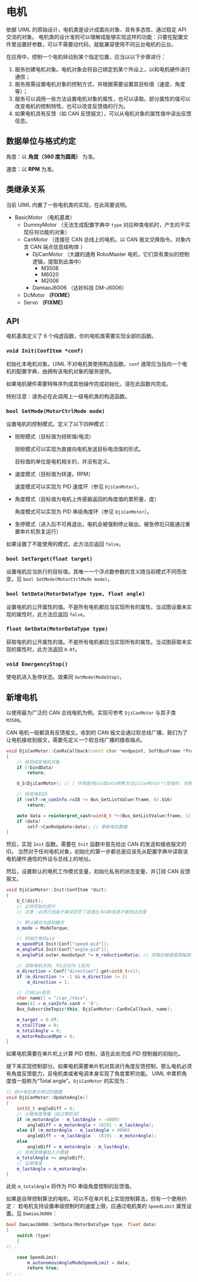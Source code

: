 # 电机

依据 UIML 的原始设计，电机类是设计成面向对象、具有多态性、通过稳定 API 交流的对象。
电机类的设计准则可以理解成能够实现这样的功能：只要在配置文件里设置好参数，可以不需要动代码，就能兼容使用不同云台电机的云台。

在应用中，控制一个电机转动到某个指定位置，应当以以下步骤进行：

1. 服务创建电机对象。电机对象会将自己绑定到某个外设上，以和电机硬件进行通信；
2. 服务按需设置电机对象的控制方式，并根据需要设置其目标值（速度，角度等）；
3. 服务可以调用一些方法设置电机对象的属性，也可以读取。部分属性的值可以改变电机的控制特性，也可以改变反馈值的行为。
4. 如果电机具有反馈（如 CAN 反馈报文），可以从电机对象的属性值中读出反馈信息。

## 数据单位与格式约定

角度：以 **角度（360 度为圆周）** 为准。

速度：以 **RPM** 为准。

## 类继承关系

当前 UIML 内置了一些电机类的实现，在此简要说明。

- BasicMotor （电机基类）
  - DummyMotor （无法生成配置字典中 `type` 对应种类电机时，产生的不实现任何功能的对象）
  - CanMotor （连接在 CAN 总线上的电机，以 CAN 报文交换指令。对象内含 CAN 端点信息结构体
    ）
    - DjiCanMotor （大疆的通用 RoboMaster 电机，它们具有类似的控制逻辑，提取到此类中）
      - M3508
      - M6020
      - M2006
    - DamiaoJ6006 （达妙科技 DM-J6006）
  - DcMotor **（FIXME）**
  - Servo **（FIXME）**

## API

电机基类定义了 6 个纯虚函数，你的电机类需要实现全部的函数。

### `void Init(ConfItem *conf)`

初始化本电机对象。UIML 不对电机类使用构造函数。`conf` 通常应当指向一个电机的配置字典，由拥有该电机对象的服务提供。

如果电机硬件需要特殊序列或其他操作完成初始化，请在此函数内完成。

特别注意：请务必在此调用上一级电机类的构造函数。

### `bool SetMode(MotorCtrlMode mode)`

设置电机的控制模式。定义了以下四种模式：

- 扭矩模式（目标值为扭矩值/电流）

  扭矩模式可以实现为直接向电机发送目标电流值的形式。

  目标值的单位是电机相关的，并没有定义。

- 速度模式（目标值为转速，RPM）

  速度模式可以实现为 PID 速度环（参见 `DjiCanMotor`）。

- 角度模式（目标值为电机上传感器返回的角度值的累积量，度）

  角度模式可以实现为 PID 串级角度环（参见 `DjiCanMotor`）。

- 急停模式（进入后不可再退出，电机会被强制停止输出。被急停后只能通过重置单片机恢复运行）

如果设置了不能使用的模式，此方法应返回 `false`。

### `bool SetTarget(float target)`

设置电机应当执行的目标值。其唯一一个浮点数参数的含义随当前模式不同而改变。见 `bool SetMode(MotorCtrlMode mode)`。

### `bool SetData(MotorDataType type, float angle)`

设置电机的公开属性的值。不是所有电机都应当实现所有的属性。当试图设置未实现的属性时，此方法应返回 `false`。

### `float GetData(MotorDataType type)`

获取电机的公开属性的值。不是所有电机都应当实现所有的属性。当试图获取未实现的属性时，此方法返回 `0.0f`。

### `void EmergencyStop()`

使电机进入急停状态。效果同 `SetMode(ModeStop)`。

## 新增电机

以使用最为广泛的 CAN 总线电机为例。实现可参考 `DjiCanMotor` 与其子类 `M3508`。

CAN 电机一般都具有反馈报文。收到的 CAN 报文会通过软总线广播，我们为了让电机接收到报文，需要先定义一个软总线广播的接收端点。

```cpp
void DjiCanMotor::CanRxCallback(const char *endpoint, SoftBusFrame *frame, void *bindData)
{
    // 校验绑定电机对象
    if (!bindData)
        return;

    U_S(DjiCanMotor); // [ 作用是将bindData转换为(DjiCanMotor*)型指针，名称为self ]

    // 校验电机ID
    if (self->m_canInfo.rxID != Bus_GetListValue(frame, 0).U16)
        return;

    auto data = reinterpret_cast<uint8_t *>(Bus_GetListValue(frame, 1).Ptr);
    if (data)
        self->CanRxUpdate(data); // 更新电机数据
}
```

然后，实现 `Init` 函数。需要在 `Init` 函数中首先给出 CAN 的发送和接收报文的 ID。
当然对于任何电机对象，初始化的第一步都总是应该先从配置字典中读取该电机硬件通信的外设与总线上的地址。

然后，设置默认的电机工作模式变量，初始化私有的状态变量，并订阅 CAN 反馈报文。

```cpp
void DjiCanMotor::Init(ConfItem *dict)
{
    U_C(dict);
    // 公共初始化部分
    // 注意：必须已经由子类设定好了减速比与CAN信息才能到达这里

    // 默认模式为扭矩模式
    m_mode = ModeTorque;

    // 初始化电机pid
    m_speedPid.Init(Conf["speed-pid"]);
    m_anglePid.Init(Conf["angle-pid"]);
    m_anglePid.outer.maxOutput *= m_reductionRatio; // 将输出轴速度限幅放大到转子上

    // 读取电机方向，为1正向为-1反向
    m_direction = Conf["direction"].get<int8_t>(1);
    if (m_direction != -1 && m_direction != 1)
        m_direction = 1;

    // 订阅can信息
    char name[] = "/can_/recv";
    name[4] = m_canInfo.canX + '0';
    Bus_SubscribeTopic(this, DjiCanMotor::CanRxCallback, name);

    m_target = 0.0f;
    m_stallTime = 0;
    m_totalAngle = 0;
    m_motorReducedRpm = 0;
}
```

如果电机需要在单片机上计算 PID 控制，请在此处完成 PID 控制器的初始化。

接下来实现控制部分。如果电机需要单片机对其进行角度反馈控制，那么电机必须有角度反馈能力，且电机类或者电调本身实现了角度累积功能。
UIML 中累积角度值一般称为“Total angle”。`DjiCanMotor` 的实现为：

```cpp
// 统计电机累计转过的圈数
void DjiCanMotor::UpdateAngle()
{
    int32_t angleDiff = 0;
    // 计算角度增量（加过零检测）
    if (m_motorAngle - m_lastAngle < -4000)
        angleDiff = m_motorAngle + (8191 - m_lastAngle);
    else if (m_motorAngle - m_lastAngle > 4000)
        angleDiff = -m_lastAngle - (8191 - m_motorAngle);
    else
        angleDiff = m_motorAngle - m_lastAngle;
    // 将角度增量加入计数器
    m_totalAngle += angleDiff;
    // 记录角度
    m_lastAngle = m_motorAngle;
}
```

此处 `m_totalAngle` 将作为 PID 串级角度控制的反馈值。

如果是自带控制算法的电机，可以不在单片机上实现控制算法，但有一个使用约定：
若电机支持设置串级控制时的速度上限，应通过电机类的 `SpeedLimit` 属性设置。见 `DamiaoJ6006`：

```cpp
bool DamiaoJ6006::SetData(MotorDataType type, float data)
{
    switch (type)
    {
// ...

    case SpeedLimit:
        m_autonomousAngleModeSpeedLimit = data;
        return true;
// ...
```
